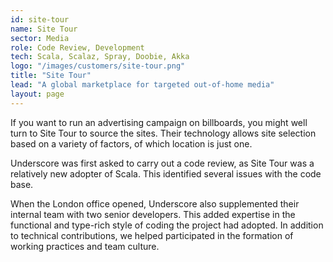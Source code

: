 ```yaml
---
id: site-tour
name: Site Tour
sector: Media
role: Code Review, Development
tech: Scala, Scalaz, Spray, Doobie, Akka
logo: "/images/customers/site-tour.png"
title: "Site Tour"
lead: "A global marketplace for targeted out-of-home media"
layout: page
---
```


If you want to run an advertising campaign on billboards,
you might well turn to Site Tour to source the sites.
Their technology allows site selection based on a variety of factors,
of which location is just one.

Underscore was first asked to carry out a code review,
as Site Tour was a relatively new adopter of Scala.
This identified several issues with the code base.

When the London office opened,
Underscore also supplemented their internal team
with two senior developers.
This added expertise in the functional
and type-rich style of coding the project had adopted.
In addition to technical contributions,
we helped participated in the formation of working practices
and team culture.
